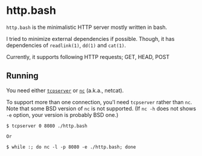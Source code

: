 
http.bash
=========

`http.bash` is the minimalistic HTTP server mostly written in bash.

I tried to minimize external dependencies if possible.  Though, it has dependencies of `readlink(1)`, `dd(1)` and `cat(1)`.

Currently, it supports following HTTP requests; GET, HEAD, POST


Running
-------

You need either [`tcpserver`](http://cr.yp.to/ucspi-tcp/tcpserver.html) or [`nc`](http://nc110.sourceforge.net/) (a.k.a., netcat).

To support more than one connection, you'l need `tcpserver` rather than `nc`.  Note that some BSD version of `nc` is not supported.  (If `nc -h` does not shows `-e` option, your version is probably BSD one.)

    $ tcpserver 0 8080 ./http.bash
    
    Or

    $ while :; do nc -l -p 8080 -e ./http.bash; done
    
